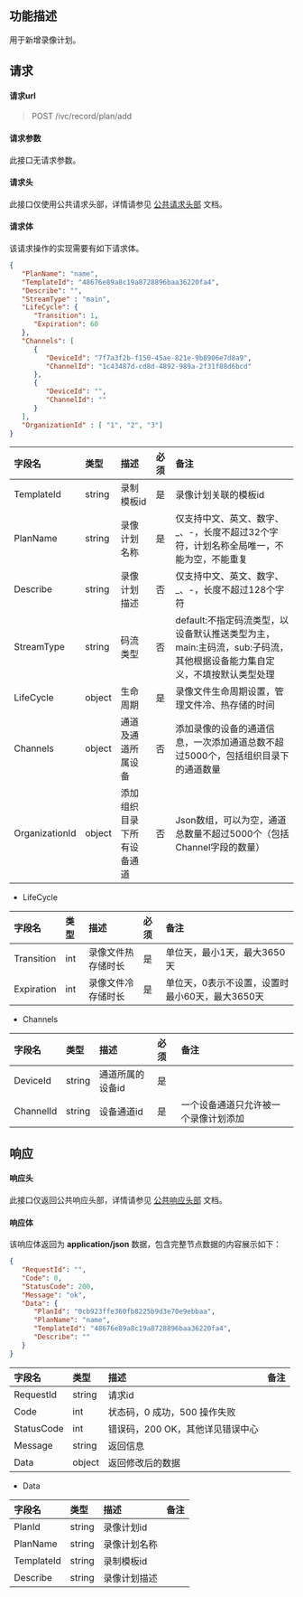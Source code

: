 ## 功能描述

用于新增录像计划。

## 请求

#### 请求url

> POST /ivc/record/plan/add

#### 请求参数

此接口无请求参数。

#### 请求头

此接口仅使用公共请求头部，详情请参见 [公共请求头部](https://cloud.tencent.com/document/product/1344/50451) 文档。

#### 请求体

该请求操作的实现需要有如下请求体。

```json
{
   "PlanName": "name",
   "TemplateId": "48676e89a8c19a8728896baa36220fa4",
   "Describe": "",
   "StreamType" : "main",
   "LifeCycle": {
      "Transition": 1,
      "Expiration": 60
   },
   "Channels": [
      {
         "DeviceId": "7f7a3f2b-f150-45ae-821e-9b8906e7d8a9",
         "ChannelId": "1c43487d-cd8d-4892-989a-2f31f88d6bcd"
      },
      {
         "DeviceId": "",
         "ChannelId": ""
      }
   ],
   "OrganizationId" : [ "1", "2", "3"]
}
```

| 字段名         | 类型   | 描述                       | 必须 | 备注                                                         |
| :------------- | :----- | :------------------------- | :--- | :----------------------------------------------------------- |
| TemplateId     | string | 录制模板id                 | 是   | 录像计划关联的模板id                                         |
| PlanName       | string | 录像计划名称               | 是   | 仅支持中文、英文、数字、_、-，长度不超过32个字符，计划名称全局唯一，不能为空，不能重复 |
| Describe       | string | 录像计划描述               | 否   | 仅支持中文、英文、数字、_、-，长度不超过128个字符            |
| StreamType     | string | 码流类型                   | 否   | default:不指定码流类型，以设备默认推送类型为主， main:主码流，sub:子码流，其他根据设备能力集自定义，不填按默认类型处理 |
| LifeCycle      | object | 生命周期                   | 是   | 录像文件生命周期设置，管理文件冷、热存储的时间               |
| Channels       | object | 通道及通道所属设备         | 否   | 添加录像的设备的通道信息，一次添加通道总数不超过5000个，包括组织目录下的通道数量 |
| OrganizationId | object | 添加组织目录下所有设备通道 | 否   | Json数组，可以为空，通道总数量不超过5000个（包括Channel字段的数量） |

+ LifeCycle

| 字段名     | 类型 | 描述               | 必须 | 备注                                            |
| :--------- | :--- | :----------------- | :--- | :---------------------------------------------- |
| Transition | int  | 录像文件热存储时长 | 是   | 单位天，最小1天，最大3650天                     |
| Expiration | int  | 录像文件冷存储时长 | 是   | 单位天，0表示不设置，设置时最小60天，最大3650天 |

+ Channels

| 字段名    | 类型   | 描述             | 必须 | 备注                                 |
| :-------- | :----- | :--------------- | :--- | :----------------------------------- |
| DeviceId  | string | 通道所属的设备id | 是   |                                      |
| ChannelId | string | 设备通道id       | 是   | 一个设备通道只允许被一个录像计划添加 |

## 响应

#### 响应头

此接口仅返回公共响应头部，详情请参见 [公共响应头部](https://cloud.tencent.com/document/product/1344/50452) 文档。

#### 响应体

该响应体返回为 **application/json** 数据，包含完整节点数据的内容展示如下：

```json
{
   "RequestId": "",
   "Code": 0,
   "StatusCode": 200,
   "Message": "ok",
   "Data": {
      "PlanId": "0cb923ffe360fb8225b9d3e70e9ebbaa",
      "PlanName": "name",
      "TemplateId": "48676e89a8c19a8728896baa36220fa4",
      "Describe": ""
   }
}
```

| 字段名     | 类型   | 描述                             | 备注 |
| :--------- | :----- | :------------------------------- | :--- |
| RequestId  | string | 请求id                           |      |
| Code       | int    | 状态码，0 成功，500 操作失败     |      |
| StatusCode | int    | 错误码，200 OK，其他详见错误中心 |      |
| Message    | string | 返回信息                         |      |
| Data       | object | 返回修改后的数据                 |      |

+ Data

| 字段名     | 类型   | 描述         | 备注 |
| :--------- | :----- | :----------- | :--- |
| PlanId     | string | 录像计划id   |      |
| PlanName   | string | 录像计划名称 |      |
| TemplateId | string | 录制模板id   |      |
| Describe   | string | 录像计划描述 |      |


